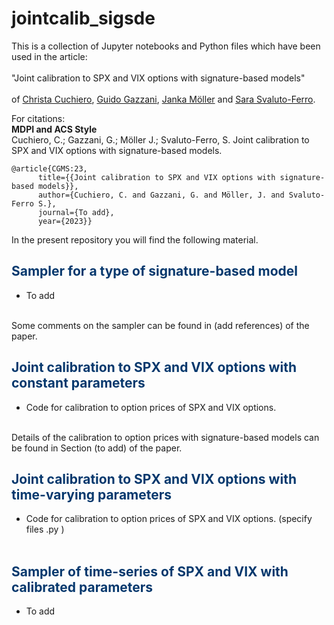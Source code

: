# jointcalib_sigsde

This is a collection of Jupyter notebooks and Python files which have been used in the article:<br><br> 
"Joint calibration to SPX and VIX options with signature-based models" <br><br>
of <a href ="https://www.mat.univie.ac.at/~cuchiero/">Christa Cuchiero</a>, <a href ="https://homepage.univie.ac.at/guido.gazzani/">Guido Gazzani</a>,  <a href ="https://quarimafi.univie.ac.at/about-us/janka-moeller/">Janka Möller</a> and <a href ="https://sites.google.com/view/sarasvaluto-ferro">Sara Svaluto-Ferro</a>.


For citations:\
**MDPI and ACS Style**\
Cuchiero, C.; Gazzani, G.; Möller J.; Svaluto-Ferro, S. Joint calibration to SPX and VIX options with signature-based models.
```
@article{CGMS:23,
      title={{Joint calibration to SPX and VIX options with signature-based models}}, 
      author={Cuchiero, C. and Gazzani, G. and Möller, J. and Svaluto-Ferro S.},
      journal={To add},
      year={2023}}
```


In the present repository you will find the following material.
<div class="about">
                <h2 style="color:#06386D"><b>Sampler for a type of signature-based model</b></h2>
  <ul>
<li>To add</li><br>
  </ul>
  </div>
  Some comments on the sampler can be found in (add references) of the paper.
  
  <div class="about">
                <h2 style="color:#06386D"><b>Joint calibration to SPX and VIX options with constant parameters</b></h2>
  <ul>
<li>Code for calibration to option prices of SPX and VIX options.</li><br>
  </ul>
  </div>
  Details of the calibration to option prices with signature-based models can be found in Section (to add) of the paper.
    <div class="about">
                <h2 style="color:#06386D"><b>Joint calibration to SPX and VIX options with time-varying parameters</b></h2>
  <ul>
<li>Code for calibration to option prices of SPX and VIX options. (specify files .py )</li><br>
  </ul>
  </div>
      <div class="about">
                <h2 style="color:#06386D"><b>Sampler of time-series of SPX and VIX with calibrated parameters</b></h2>
  <ul>
<li>To add</li><br>
  </ul>
  </div>
  
  
  <br>
<br>
  <br>
  <br>
    <br>
  <br>

